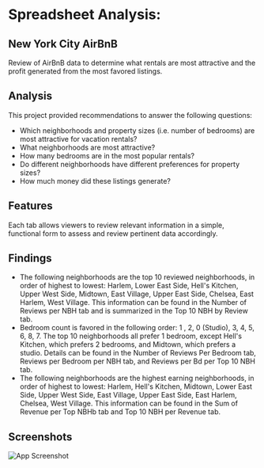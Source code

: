 
# Spreadsheet Analysis:  
## New York City AirBnB 

Review of AirBnB data to determine what rentals are most attractive and the profit generated from the most favored listings. 

## Analysis
This project provided recommendations to answer the following questions:
- Which neighborhoods and property sizes (i.e. number of bedrooms) are most attractive for vacation rentals?
- What neighborhoods are most attractive?
- How many bedrooms are in the most popular rentals? 
- Do different neighborhoods have different preferences for property sizes?
- How much money did these listings generate?

## Features
Each tab allows viewers to review relevant information in a simple, functional form to assess and review pertinent data accordingly. 

## Findings
- The following neighborhoods are the top 10 reviewed neighborhoods, in order of highest to lowest: Harlem, Lower East Side, Hell's Kitchen, Upper West Side, Midtown, East Village, Upper East Side, Chelsea, East Harlem, West Village. This information can be found in the Number of Reviews per NBH tab and is summarized in the Top 10 NBH by Review tab.
- Bedroom count is favored in the following order: 1 , 2, 0 (Studio), 3, 4, 5, 6, 8, 7.  The top 10 neighborhoods all prefer 1 bedroom, except Hell's Kitchen, which prefers 2 bedrooms, and Midtown, which prefers a studio. Details can be found in the Number of Reviews Per Bedroom tab, Reviews per Bedroom per NBH tab, and Reviews per Bd per Top 10 NBH tab.
- The following neighborhoods are the highest earning neighborhoods, in order of highest to lowest: Harlem, Hell's Kitchen, Midtown, Lower East Side, Upper West Side, East Village, Upper East Side, East Harlem, Chelsea, West Village. This information can be found in the Sum of Revenue per Top NBHb tab and Top 10 NBH per Revenue tab.








## Screenshots

![App Screenshot](https://via.placeholder.com/468x300?text=App+Screenshot+Here)

